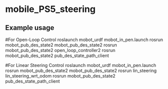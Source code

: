 # mobile_PS5_steering

## Example usage

#For Open-Loop Control
roslaunch mobot_urdf mobot_in_pen.launch
rosrun mobot_pub_des_state2 mobot_pub_des_state2
rosrun mobot_pub_des_state2 open_loop_controller2
rosrun mobot_pub_des_state2 pub_des_state_path_client

#For Linear Steering Control
roslaunch mobot_urdf mobot_in_pen.launch
rosrun mobot_pub_des_state2 mobot_pub_des_state2
rosrun lin_steering lin_steering_wrt_odom
rosrun mobot_pub_des_state2 pub_des_state_path_client
